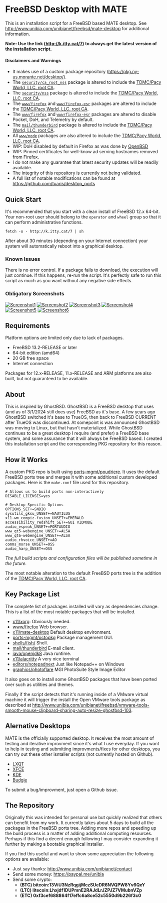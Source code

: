# FreeBSD Desktop with MATE

This is an installation script for a FreeBSD based MATE desktop. See http://www.unibia.com/unibianet/freebsd/mate-desktop for additional information.

__Note: Use the link (http://k.itty.cat/7) to always get the latest version of the installation script.__

#### Disclaimers and Warnings

* It makes use of a custom package repository (https://pkg.ny-us.morante.net/desktop/). 
* The [`security/ca_root_nss`](https://www.freshports.org/security/ca_root_nss) package is altered to include the [TDMC/Pacy World, LLC. root CA](http://www.pacyworld.com/ca.php).
* The [`security/nss`](https://www.freshports.org/security/nss) package is altered to include the [TDMC/Pacy World, LLC. root CA](http://www.pacyworld.com/ca.php).
* The [`www/firefox`](https://www.freshports.org/www/firefox) and [`www/firefox-esr`](https://www.freshports.org/www/firefox-esr) packages are altered to include the [TDMC/Pacy World, LLC. root CA](http://www.pacyworld.com/ca.php).
* The [`www/firefox`](https://www.freshports.org/www/firefox) and [`www/firefox-esr`](https://www.freshports.org/www/firefox-esr) packages are altered to disable Pocket, DoH, and Telemetry by default.
* The [`mail/thunderbird`](https://www.freshports.org/mail/thunderbird) package is altered to include the [TDMC/Pacy World, LLC. root CA](http://www.pacyworld.com/ca.php).
* All [`www/node`](https://www.freshports.org/www/node) packages are also altered to include the [TDMC/Pacy World, LLC. root CA](http://www.pacyworld.com/ca.php).
* WIP: DoH disabled by default in Firefox as was done by [OpenBSD](https://undeadly.org/cgi?action=article;sid=20190911113856)
* WIP: Pinned certificates for well-know ad serving hostnames removed from Firefox.
* I do not make any guarantee that latest security updates will be readily available.
* The integrity of this repository is currently not being validated.
* A full list of notable modifications can be found at https://github.com/tuaris/desktop_ports

## Quick Start

It's recommended that you start with a clean install of FreeBSD 12.x 64-bit.  Your non-root user
should belong to the `operator` and `wheel` group so that it can perform administrative functions.

```
fetch -o - http://k.itty.cat/7 | sh
```

After about 30 minutes (depending on your Internet connection) your system will automatically
reboot into a graphical desktop.

### Known Issues

There is no error control.  If a package fails to download, the execution will just continue.  If this happens, re-run the script.  It's perfectly safe to run this script as much as you want without any negative side effects.

### Obligatory Screenshots

[![Screenshot1](http://venus.morante.net/downloads/unibia/screenshots/freebsd/thumb/desktop-1-250px.jpg?gh)](http://venus.morante.net/downloads/unibia/screenshots/freebsd/desktop-1.jpg)
[![Screenshot2](http://venus.morante.net/downloads/unibia/screenshots/freebsd/thumb/desktop-2-250px.jpg?gh)](http://venus.morante.net/downloads/unibia/screenshots/freebsd/desktop-2.jpg)
[![Screenshot3](http://venus.morante.net/downloads/unibia/screenshots/freebsd/thumb/desktop-3-250px.jpg?gh)](http://venus.morante.net/downloads/unibia/screenshots/freebsd/desktop-3.jpg)
[![Screenshot4](http://venus.morante.net/downloads/unibia/screenshots/freebsd/thumb/desktop-4-250px.jpg?gh)](http://venus.morante.net/downloads/unibia/screenshots/freebsd/desktop-4.jpg)
[![Screenshot5](http://venus.morante.net/downloads/unibia/screenshots/freebsd/thumb/desktop-5-250px.jpg?gh)](http://venus.morante.net/downloads/unibia/screenshots/freebsd/desktop-5.jpg)
[![Screenshot6](http://venus.morante.net/downloads/unibia/screenshots/freebsd/thumb/desktop-6-250px.jpg?gh)](http://venus.morante.net/downloads/unibia/screenshots/freebsd/desktop-6.jpg)

## Requirements

Platform options are limited only due to lack of packages.

- FreeBSD 13.2-RELEASE or later
- 64-bit edition (amd64)
- 20 GB free space
- Internet connection

Packages for 12.x-RELEASE, 11.x-RELEASE and ARM platforms are also built, but not guaranteed to be available.

## About

This is inspired by GhostBSD.  GhostBSD is a FreeBSD desktop that uses (and as of 3/1/2024 still does use) FreeBSD as it's base. A few years ago GhostBSD switched it's base to TrueOS, then back to FreeBSD CURRENT after TrueOS was discontinued.  At somepoint is was announced GhostBSD was moving to Linux, but that hasn't materialized.  While GhostBSD continues to be a great desktop I require (and prefer) a FreeBSD base system, and some assurance that it will always be FreeBSD based. I created this installation script and the corresponding PKG repository for this reason.

## How it Works

A custom PKG repo is built using [ports-mgmt/poudriere](https://www.freshports.org/ports-mgmt/poudriere). It uses the default FreeBSD ports tree and merges it with some additional custom developed packages.  Here is the `make.conf` file used for this repository.

```
# Allows us to build ports non-interactively
DISABLE_LICENSES=yes

# Desktop Specific Options
OPTIONS_SET+=SNDIO
sysutils_gksu_UNSET+=NAUTILUS
x11-wm_compiz-fusion_UNSET+=EMERALD
accessibility_redshift_SET+=GUI VIDMODE
audio_espeak_UNSET+=PORTAUDIO
www_qt5-webengine_UNSET+=ALSA
www_qt6-webengine_UNSET+=ALSA
audio_rhvoice_UNSET+=AO
comms_morse_UNSET+=OSS
audio_harp_UNSET+=OSS
```

*The full build scripts and configuration files will be published sometime in the future.*

The most notable alteration to the default FreeBSD ports tree is the addition of the [TDMC/Pacy World, LLC. root CA](http://www.pacyworld.com/ca.php).

## Key Package List

The complete list of packages installed will vary as dependencies change.  This is a list of the most notable packages that will be installed.

- [x11/xorg](https://www.freshports.org/x11/xorg): Obviously needed.
- [www/firefox](https://www.freshports.org/www/firefox/) Web browser.
- [x11/mate-desktop](https://www.freshports.org/x11/mate-desktop/) Default desktop environment.
- [ports-mgmt/octopkg](https://www.freshports.org/ports-mgmt/octopkg/) Package management GUI.
- [shells/fish/](https://www.freshports.org/shells/fish/) Shell.
- [mail/thunderbird](https://www.freshports.org/mail/thunderbird) E-mail client.
- [java/openjdk8](https://www.freshports.org/java/openjdk8/) Java runtime.
- [x11/alacritty](https://www.freshports.org/x11/alacritty/) A very nice terminal
- [editors/notepadnext](https://www.freshports.org/editors/notepadnext/) Just like Notepad++ on Windows
- [graphics/photoflare](https://www.freshports.org/graphics/photoflare/) MGI PhotoSuite Style Image Editor

It also goes on to install some GhostBSD packages that have been ported over such as utilities and themes.

Finally if the script detects that it's running inside of a VMware virtual machine it will trigger the install the Open VMware tools package as described at http://www.unibia.com/unibianet/freebsd/vmware-tools-smooth-mouse-clipboard-sharing-auto-resize-ghostbsd-103.

## Alernative Desktops

MATE is the officially supported desktop.  It receives the most amount of testing and iterative improvment since it's what I use everyday.  If you want to help in testing and submitting improvments/fixes for other desktops, you can try out these other isntaller scripts (not currently hosted on Github).

- [LXQT](http://ftp.morante.net/pub/FreeBSD/extra/desktop/freebsd-lxqt-desktop.sh)
- [XFCE](http://ftp.morante.net/pub/FreeBSD/extra/desktop/freebsd-xfce-desktop.sh)
- [KDE](http://ftp.morante.net/pub/FreeBSD/extra/desktop/freebsd-kde-desktop.sh)
- [Budgie](http://ftp.morante.net/pub/FreeBSD/extra/desktop/freebsd-budgie-desktop.sh)

To submit a bug/improvment, just open a Github issue.

## The Repository

Originally this was intended for personal use but quickly realized that others can benefit from my work.  It currently takes about 5 days to build all the packages in the FreeBSD ports tree.  Adding more repos and speeding up the build process is a matter of adding additional computing resources.  Perhaps if this find a decent enough following I may consider expanding it further by making a bootable graphical installer.

If you find this useful and want to show some appreciation the following options are available:

- Just say thanks: http://www.unibia.com/unibianet/contact
- Send some money: https://paypal.me/unibia
- Send some crypto: 
    - __(BTC) bitcoin:13ViU3NzRqgijMczSUeDR6NVQPW8Yv6QeY__
    - __(LTC) litecoin:Lhxjdf1DUPmnE2RAJdLrJZPJZ7VMubnVZp__  
    - __(ETC) 0xf3cef688864f17effc6a8ce52c5550d9b226f3c0__

